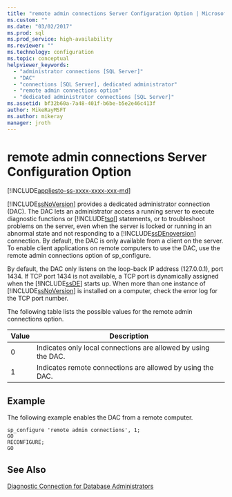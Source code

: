 ```yaml
---
title: "remote admin connections Server Configuration Option | Microsoft Docs"
ms.custom: ""
ms.date: "03/02/2017"
ms.prod: sql
ms.prod_service: high-availability
ms.reviewer: ""
ms.technology: configuration
ms.topic: conceptual
helpviewer_keywords: 
  - "administrator connections [SQL Server]"
  - "DAC"
  - "connections [SQL Server], dedicated administrator"
  - "remote admin connections option"
  - "dedicated administrator connections [SQL Server]"
ms.assetid: bf32b60a-7a48-401f-b6be-b5e2e46c413f
author: MikeRayMSFT
ms.author: mikeray
manager: jroth
---
```

# remote admin connections Server Configuration Option
[!INCLUDE[appliesto-ss-xxxx-xxxx-xxx-md](../../includes/appliesto-ss-xxxx-xxxx-xxx-md.md)]

  [!INCLUDE[ssNoVersion](../../includes/ssnoversion-md.md)] provides a dedicated administrator connection (DAC). The DAC lets an administrator access a running server to execute diagnostic functions or [!INCLUDE[tsql](../../includes/tsql-md.md)] statements, or to troubleshoot problems on the server, even when the server is locked or running in an abnormal state and not responding to a [!INCLUDE[ssDEnoversion](../../includes/ssdenoversion-md.md)] connection. By default, the DAC is only available from a client on the server. To enable client applications on remote computers to use the DAC, use the remote admin connections option of sp_configure.  
  
 By default, the DAC only listens on the loop-back IP address (127.0.0.1), port 1434. If TCP port 1434 is not available, a TCP port is dynamically assigned when the [!INCLUDE[ssDE](../../includes/ssde-md.md)] starts up. When more than one instance of [!INCLUDE[ssNoVersion](../../includes/ssnoversion-md.md)] is installed on a computer, check the error log for the TCP port number.  
  
 The following table lists the possible values for the remote admin connections option.  
  
|Value|Description|  
|-----------|-----------------|  
|0|Indicates only local connections are allowed by using the DAC.|  
|1|Indicates remote connections are allowed by using the DAC.|  
  
## Example  
 The following example enables the DAC from a remote computer.  
  
```  
sp_configure 'remote admin connections', 1;  
GO  
RECONFIGURE;  
GO  
```  
  
## See Also  
 [Diagnostic Connection for Database Administrators](../../database-engine/configure-windows/diagnostic-connection-for-database-administrators.md)  
  
  
